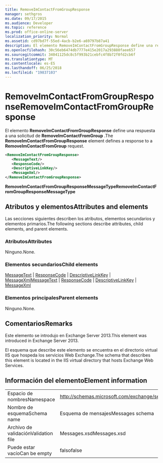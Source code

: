 ```yaml
---
title: RemoveImContactFromGroupResponse
manager: sethgros
ms.date: 09/17/2015
ms.audience: Developer
ms.topic: reference
ms.prod: office-online-server
localization_priority: Normal
ms.assetid: cd97bd7f-55ed-4acb-b2e6-a69797b87a41
description: El elemento RemoveImContactFromGroupResponse define una respuesta a una solicitud de RemoveImContactFromGroup.
ms.openlocfilehash: 30c56eb6474db7777e415e2017a293880faee657
ms.sourcegitcommit: 34041125dc8c5f993b21cebfc4f8b72f0fd2cb6f
ms.translationtype: MT
ms.contentlocale: es-ES
ms.lasthandoff: 06/25/2018
ms.locfileid: "19837103"
---
```

# <a name="removeimcontactfromgroupresponse"></a><span data-ttu-id="3e4e5-103">RemoveImContactFromGroupResponse</span><span class="sxs-lookup"><span data-stu-id="3e4e5-103">RemoveImContactFromGroupResponse</span></span>

<span data-ttu-id="3e4e5-104">El elemento **RemoveImContactFromGroupResponse** define una respuesta a una solicitud de **RemoveImContactFromGroup** .</span><span class="sxs-lookup"><span data-stu-id="3e4e5-104">The **RemoveImContactFromGroupResponse** element defines a response to a **RemoveImContactFromGroup** request.</span></span> 
  
```XML
<RemoveImContactFromGroupResponse>
   <MessageText/>
   <ResponseCode/>
   <DescriptiveLinkKey/>
   <MessageXml/>
</RemoveImContactFromGroupResponse>
```

 <span data-ttu-id="3e4e5-105">**RemoveImContactFromGroupResponseMessageType**</span><span class="sxs-lookup"><span data-stu-id="3e4e5-105">**RemoveImContactFromGroupResponseMessageType**</span></span>
## <a name="attributes-and-elements"></a><span data-ttu-id="3e4e5-106">Atributos y elementos</span><span class="sxs-lookup"><span data-stu-id="3e4e5-106">Attributes and elements</span></span>

<span data-ttu-id="3e4e5-107">Las secciones siguientes describen los atributos, elementos secundarios y elementos primarios.</span><span class="sxs-lookup"><span data-stu-id="3e4e5-107">The following sections describe attributes, child elements, and parent elements.</span></span>
  
### <a name="attributes"></a><span data-ttu-id="3e4e5-108">Atributos</span><span class="sxs-lookup"><span data-stu-id="3e4e5-108">Attributes</span></span>

<span data-ttu-id="3e4e5-109">Ninguno.</span><span class="sxs-lookup"><span data-stu-id="3e4e5-109">None.</span></span>
  
### <a name="child-elements"></a><span data-ttu-id="3e4e5-110">Elementos secundarios</span><span class="sxs-lookup"><span data-stu-id="3e4e5-110">Child elements</span></span>

<span data-ttu-id="3e4e5-111">[MessageText](messagetext.md) | [ResponseCode](responsecode.md) | [DescriptiveLinkKey](descriptivelinkkey.md) | [MessageXml](messagexml.md)</span><span class="sxs-lookup"><span data-stu-id="3e4e5-111">[MessageText](messagetext.md) | [ResponseCode](responsecode.md) | [DescriptiveLinkKey](descriptivelinkkey.md) | [MessageXml](messagexml.md)</span></span>
  
### <a name="parent-elements"></a><span data-ttu-id="3e4e5-112">Elementos principales</span><span class="sxs-lookup"><span data-stu-id="3e4e5-112">Parent elements</span></span>

<span data-ttu-id="3e4e5-113">Ninguno.</span><span class="sxs-lookup"><span data-stu-id="3e4e5-113">None.</span></span>
  
## <a name="remarks"></a><span data-ttu-id="3e4e5-114">Comentarios</span><span class="sxs-lookup"><span data-stu-id="3e4e5-114">Remarks</span></span>

<span data-ttu-id="3e4e5-115">Este elemento se introdujo en Exchange Server 2013.</span><span class="sxs-lookup"><span data-stu-id="3e4e5-115">This element was introduced in Exchange Server 2013.</span></span>
  
<span data-ttu-id="3e4e5-116">El esquema que describe este elemento se encuentra en el directorio virtual IIS que hospeda los servicios Web Exchange.</span><span class="sxs-lookup"><span data-stu-id="3e4e5-116">The schema that describes this element is located in the IIS virtual directory that hosts Exchange Web Services.</span></span>
  
## <a name="element-information"></a><span data-ttu-id="3e4e5-117">Información del elemento</span><span class="sxs-lookup"><span data-stu-id="3e4e5-117">Element information</span></span>

|||
|:-----|:-----|
|<span data-ttu-id="3e4e5-118">Espacio de nombres</span><span class="sxs-lookup"><span data-stu-id="3e4e5-118">Namespace</span></span>  <br/> |http://schemas.microsoft.com/exchange/services/2006/messages  <br/> |
|<span data-ttu-id="3e4e5-119">Nombre de esquema</span><span class="sxs-lookup"><span data-stu-id="3e4e5-119">Schema name</span></span>  <br/> |<span data-ttu-id="3e4e5-120">Esquema de mensajes</span><span class="sxs-lookup"><span data-stu-id="3e4e5-120">Messages schema</span></span>  <br/> |
|<span data-ttu-id="3e4e5-121">Archivo de validación</span><span class="sxs-lookup"><span data-stu-id="3e4e5-121">Validation file</span></span>  <br/> |<span data-ttu-id="3e4e5-122">Messages.xsd</span><span class="sxs-lookup"><span data-stu-id="3e4e5-122">Messages.xsd</span></span>  <br/> |
|<span data-ttu-id="3e4e5-123">Puede estar vacío</span><span class="sxs-lookup"><span data-stu-id="3e4e5-123">Can be empty</span></span>  <br/> |<span data-ttu-id="3e4e5-124">falso</span><span class="sxs-lookup"><span data-stu-id="3e4e5-124">false</span></span>  <br/> |
   

